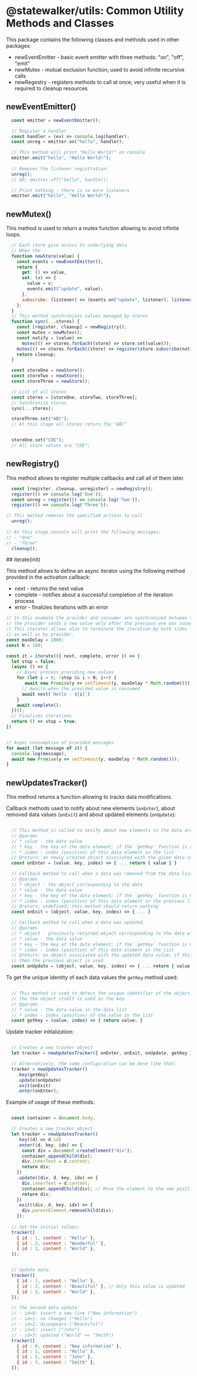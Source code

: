 # @statewalker/utils: Common Utility Methods and Classes

This package contains the following classes and methods used in other packages:
* newEventEmitter - basic event emitter with three methods: "on", "off", "emit"
* newMutex - mutual exclusion function; used to avoid infinite recursive calls
* newRegestry - registers methods to call at once; very useful when it is required to cleanup resources

## newEventEmitter()

```javascript
  const emitter = newEventEmitter();

  // Register a handler
  const handler = (ev) => console.log(handler);
  const unreg = emitter.on("hello", handler);

  // This method will print "Hello World!" on console
  emitter.emit("hello", "Hello World!");
  
  // Removes the listener registration:
  unreg();
  // OR: emitter.off("hello", handler);

  // Print nothing - there is no more listeners 
  emitter.emit("hello", "Hello World!");

```

## newMutex()

This method is used to return a mutex function allowing to avoid infinite loops.

```javascript
  // Each store give access to underlying data.
  // When the
  function newStore(value) {
    const events = newEventEmitter();
    return {
      get: () => value,
      set: (v) => {
        value = v;
        events.emit("update", value);
      },
      subscribe: (listener) => (events.on("update", listener), listener(value))
    };
  }
  // This method synchronizes values managed by stores
  function sync(...stores) {
    const [register, cleanup] = newRegistry();
    const mutex = newMutex();
    const notify = (value) =>
      mutex(() => stores.forEach((store) => store.set(value)));
    mutex(() => stores.forEach((store) => register(store.subscribe(notify))));
    return cleanup;
  }

  const storeOne = newStore();
  const storeTwo = newStore();
  const storeThree = newStore();

  // List of all stores
  const stores = [storeOne, storeTwo, storeThree];
  // Synchronize stores
  sync(...stores);

  storeThree.set("ABC");
  // At this stage all stores return the "ABC"


  storeOne.set("CDE");
  // All store values are "CDE";

```

## newRegistry()

This method allows to register multiple callbacks and call all of them later.


```javascript
  const [register, cleanup, unregister] = newRegistry();
  register(() => console.log('One'));
  const unreg = register(() => console.log('Two'));
  register(() => console.log('Three'));

// This method removes the specified actions to call
  unreg();
  
// At this stage console will print the following messages:
// - "One"
// - "Three"
  cleanup();

```

## iterate(init)

This method allows to define an async iterator using the following method provided in the activation callback:
- next - returns the next value
- complete - notifies about a successful completion of the iteration process
- error - finalizes iterations with an error

```javascript
// In this example the provider and consumer are synchronized between them:
// the provider sends a new value only after the previous one was sucecssfully consumed.
// This iterator allows also to terminate the iteration by both sides - by consumer
// as well as by provider.
const maxDelay = 1000;
const N = 100;

const it = iterate(({ next, complete, error }) => { 
  let stop = false;
  (async () => {
    // Async process providing new values
    for (let i = 0; !stop && i < N; i++) {
       await new Promise(y => setTimeout(y, maxDelay * Math.random()));
      // Awaits when the provided value is consumed
      await next(`Hello - ${i}`)
    }
    await complete();
  })();
  // Finalizes iterations
  return () => stop = true;
})


// Async consumption of provided messages.
for await (let message of it) {
  console.log(message);
  await new Promise(y => setTimeout(y, maxDelay * Math.random()));
}
```


## newUpdatesTracker()

This method returns a function allowing to tracks data modifications.

Callback methods used to notify about new elements (`onEnter`), about removed data values (`onExit`)
and about updated elements (`onUpdate`):
```javascript

  // This method is called to notify about new elements in the data array.
  // @params
  // * value - the data value
  // * key - the key of the data element; if the `getKey` function is not defined then it is the data object itself
  // * index - index (position) of this data element in the list
  // @return: an newly created object associated with the given data value
  const onEnter = (value, key, index) => { ... return { value } }

  // Callback method to call when a data was removed from the data list.
  // @params
  // * object - the object corresponding to the data
  // * value - the data value
  // * key - the key of the data element; if the `getKey` function is not defined then it is the data object itself
  // * index - index (position) of this data element in the previous list, before removal
  // @return: undefined; this method should return nothing 
  const onExit = (object, value, key, index) => { ... }

  // Callback method to call when a data was updated.
  // @params
  // * object - previously returned object corresponding to the data with the same key
  // * value - the data value
  // * key - the key of the data element; if the `getKey` function is not defined then it is the data object itself
  // * index - index (position) of this data element in the list
  // @return: an object associated with the updated data value; if this method returns nothing 
  // then the previous object is used
  const onUpdate = (object, value, key, index) => { ... return { value } }
```

To get the unique identity of each data values the `getKey` method used:
```javascript

  // This method is used to detect the unique identifier of the object. If this method is not defined
  // the the object itself is used as the key.
  // @params
  // * value - the data value in the data list
  // * index - index (position) of the value in the list
  const getKey = (value, index) => { return value; }
```

Update tracker initialization:
```javascript

  // Creates a new tracker object
  let tracker = newUpdatesTracker({ onEnter, onExit, onUpdate, getKey });

  // Alternatively, the same configuration can be done like that:
  tracker = newUpdatesTracker()
    .key(getKey)
    .update(onUpdate)
    .exit(onExit)
    .enter(onEnter);

```

Example of usage of these methods:
```javascript

  const container = document.body;

  // Creates a new tracker object
  let tracker = newUpdatesTracker()
    .key((d) => d.id)
    .enter((d, key, idx) => {
      const div = document.createElement("div");
      container.appendChild(div);
      div.innerText = d.content;
      return div;
    })
    .update((div, d, key, idx) => {
      div.innerText = d.content;
      container.appendChild(div); // Move the element to the new position
      return div;
    })
    .exit((div, d, key, idx) => {
      div.parentElement.removeChild(div);
    });
  
  // Set the initial values:
  tracker([
    { id : 1, content : "Hello" },
    { id : 2, content : "Wonderful" },
    { id : 3, content : "World" },
  ]);


  // Update data:
  tracker([
    { id : 1, content : "Hello" },
    { id : 2, content : "Beautiful" }, // Only this value is updated
    { id : 3, content : "World" },
  ]);

  // The second data update:
  // - id=0: insert a new line ("New information")
  // - id=1: no changes ("Hello")
  // - id=2: diseapears ("Beautiful")
  // - id=5: insert ("John")
  // - id=3: updated ("World" => "Smith")
  tracker([
    { id : 0, content : "New information" },
    { id : 1, content : "Hello" },
    { id : 5, content : "John" },
    { id : 3, content : "Smith" },
  ]);

```